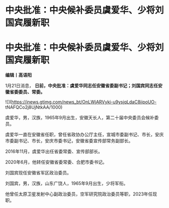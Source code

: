 # 中央批准：中央候补委员虞爱华、少将刘国宾履新职

# 中央批准：中央候补委员虞爱华、少将刘国宾履新职

**编辑丨高语阳**

1月21日消息， **日前，中央批准：虞爱华同志任安徽省委副书记；刘国宾同志任安徽省委委员、常委。**

![](https://inews.gtimg.com/news_bt/OnLWjARVyki-u9ysjqLdaC8iipoUO-
tNAFQCo2j8UjNtkAA/1000)

虞爱华，男，汉族，1965年9月出生，安徽天长人，第二十届中央委员会候补委员。

虞爱华一直在安徽省任职，曾任省政协办公厅主任，宣城市委副书记、市长，安庆市委副书记、市长，安庆市委书记，安徽省委宣传部常务副部长。

2016年11月，虞爱华出任省委常委、宣传部部长。

2020年6月，他转任安徽省委常委、合肥市委书记。

刘国宾现任安徽省军区政治委员。

刘国宾，男，汉族，山东广饶人，1965年9月出生，少将军衔。

他曾任太原卫星发射中心副政治委员，空军研究院政治委员等职，2023年任现职。

